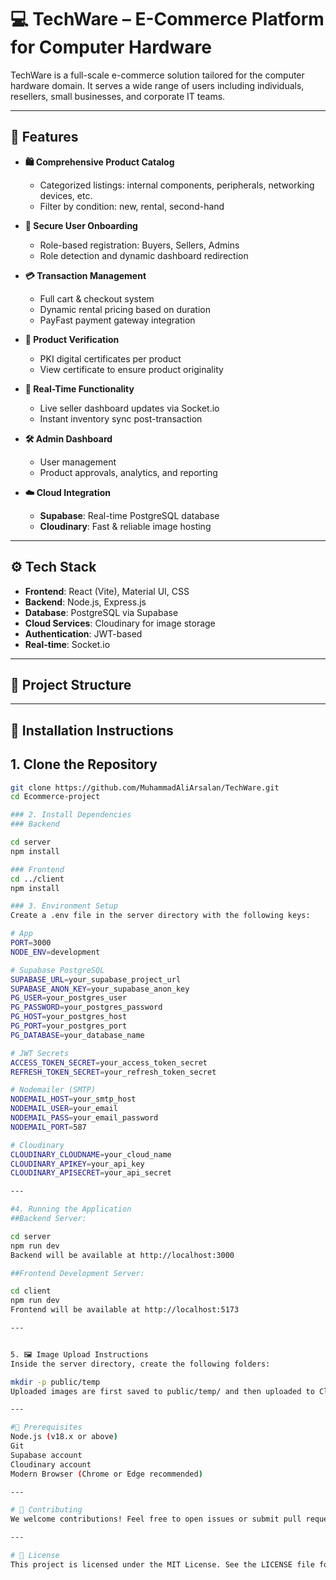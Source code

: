 # 💻 TechWare – E-Commerce Platform for Computer Hardware

TechWare is a full-scale e-commerce solution tailored for the computer hardware domain. It serves a wide range of users including individuals, resellers, small businesses, and corporate IT teams.

---

## 🚀 Features

- **🛍 Comprehensive Product Catalog**
  - Categorized listings: internal components, peripherals, networking devices, etc.
  - Filter by condition: new, rental, second-hand

- **👥 Secure User Onboarding**
  - Role-based registration: Buyers, Sellers, Admins
  - Role detection and dynamic dashboard redirection

- **💳 Transaction Management**
  - Full cart & checkout system
  - Dynamic rental pricing based on duration
  - PayFast payment gateway integration

- **🔐 Product Verification**
  - PKI digital certificates per product
  - View certificate to ensure product originality

- **📡 Real-Time Functionality**
  - Live seller dashboard updates via Socket.io
  - Instant inventory sync post-transaction

- **🛠 Admin Dashboard**
  - User management
  - Product approvals, analytics, and reporting

- **☁️ Cloud Integration**
  - **Supabase**: Real-time PostgreSQL database
  - **Cloudinary**: Fast & reliable image hosting

---

## ⚙️ Tech Stack

- **Frontend**: React (Vite), Material UI, CSS
- **Backend**: Node.js, Express.js
- **Database**: PostgreSQL via Supabase
- **Cloud Services**: Cloudinary for image storage
- **Authentication**: JWT-based
- **Real-time**: Socket.io

---

## 📁 Project Structure


---

## 🔧 Installation Instructions

## 1. Clone the Repository

```bash
git clone https://github.com/MuhammadAliArsalan/TechWare.git
cd Ecommerce-project

### 2. Install Dependencies
### Backend

cd server
npm install

### Frontend
cd ../client
npm install

### 3. Environment Setup
Create a .env file in the server directory with the following keys:

# App
PORT=3000
NODE_ENV=development

# Supabase PostgreSQL
SUPABASE_URL=your_supabase_project_url
SUPABASE_ANON_KEY=your_supabase_anon_key
PG_USER=your_postgres_user
PG_PASSWORD=your_postgres_password
PG_HOST=your_postgres_host
PG_PORT=your_postgres_port
PG_DATABASE=your_database_name

# JWT Secrets
ACCESS_TOKEN_SECRET=your_access_token_secret
REFRESH_TOKEN_SECRET=your_refresh_token_secret

# Nodemailer (SMTP)
NODEMAIL_HOST=your_smtp_host
NODEMAIL_USER=your_email
NODEMAIL_PASS=your_email_password
NODEMAIL_PORT=587

# Cloudinary
CLOUDINARY_CLOUDNAME=your_cloud_name
CLOUDINARY_APIKEY=your_api_key
CLOUDINARY_APISECRET=your_api_secret

---

#4. Running the Application
##Backend Server:

cd server
npm run dev
Backend will be available at http://localhost:3000

##Frontend Development Server:

cd client
npm run dev
Frontend will be available at http://localhost:5173

---


5. 🖼 Image Upload Instructions
Inside the server directory, create the following folders:

mkdir -p public/temp
Uploaded images are first saved to public/temp/ and then uploaded to Cloudinary via the backend API.

---

#🧪 Prerequisites
Node.js (v18.x or above)
Git
Supabase account
Cloudinary account
Modern Browser (Chrome or Edge recommended)

---

# 🤝 Contributing
We welcome contributions! Feel free to open issues or submit pull requests for improvements or bug fixes.

---

# 📄 License
This project is licensed under the MIT License. See the LICENSE file for details.
